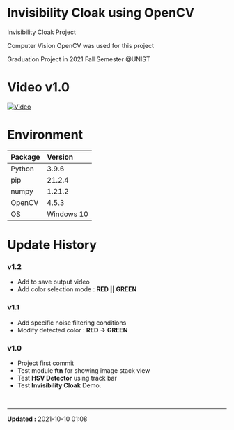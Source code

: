 # Invisibility Cloak using OpenCV

Invisibility Cloak Project

Computer Vision OpenCV was used for this project

Graduation Project in 2021 Fall Semester @UNIST


# Video v1.0

[![Video](https://img.youtube.com/vi/unzF1eAfefA/0.jpg)](https://youtu.be/unzF1eAfefA)


# Environment

| Package | Version    |
| :------ | :------    |
| Python  | 3.9.6      |
| pip     | 21.2.4     |
| numpy   | 1.21.2     |
| OpenCV  | 4.5.3      |
| OS      | Windows 10 |


# Update History

### v1.2

- Add to save output video
- Add color selection mode : **RED || GREEN**

### v1.1

- Add specific noise filtering conditions
- Modify detected color : **RED -> GREEN**

### v1.0

- Project first commit
- Test module **ftn** for showing image stack view
- Test **HSV Detector** using track bar
- Test **Invisibility Cloak** Demo.


<br>

---
**Updated :** 2021-10-10 01:08
